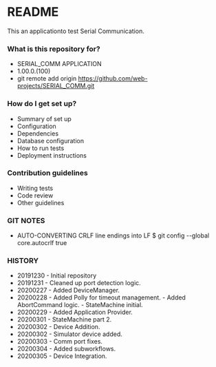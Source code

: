# README #

This an applicationto test Serial Communication.

### What is this repository for? ###

* SERIAL_COMM APPLICATION
* 1.00.0.(100)
* git remote add origin https://github.com/web-projects/SERIAL_COMM.git

### How do I get set up? ###

* Summary of set up
* Configuration
* Dependencies
* Database configuration
* How to run tests
* Deployment instructions

### Contribution guidelines ###

* Writing tests
* Code review
* Other guidelines

### GIT NOTES ###

*  AUTO-CONVERTING CRLF line endings into LF
   $ git config --global core.autocrlf true
   
### HISTORY ###

* 20191230 - Initial repository
* 20191231 - Cleaned up port detection logic.
* 20200227 - Added DeviceManager.
* 20200228 - Added Polly for timeout management.
          - Added AbortCommand logic.
          - StateMachine initial.
* 20200229 - Added Application Provider.
* 20200301 - StateMachine part 2.
* 20200302 - Device Addition.
* 20200302 - Simulator device added.
* 20200303 - Comm port fixes.
* 20200304 - Added subworkflows.
* 20200305 - Device Integration.